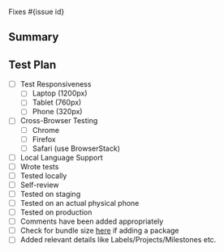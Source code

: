 <!--
  Thanks for submitting a pull request!
  We appreciate you spending the time to work on these changes. Please provide enough information so that others can review your pull request.

  Before submitting a pull request, please make sure the following is done:

  1. Fork [the repository](https://github.com/avantifellows/plio-frontend) and create your branch from `master`.
  2. Run the installation steps from the project's [README.md](https://github.com/avantifellows/plio-frontend#readme).
  3. Please ensure coding standard and conventions are followed. You can find the details at https://vuejs.org/v2/style-guide/#Priority-A-Rules-Essential-Error-Prevention.
  4. Ensure that an issue has been created for the problem this PR attempts to solve and your Pull Request is linked to the issue. Read more how to link PR to an issue at https://docs.github.com/en/github/managing-your-work-on-github/linking-a-pull-request-to-an-issue.

-->

Fixes #{issue id}

## Summary

<!-- Explain the **motivation** for making this change. What existing problem does the pull request solve? -->

## Test Plan

<!-- Demonstrate that the code is solid. Example: The exact commands you ran and their output, screenshots / videos if the pull request changes the user interface. -->
- [ ] Test Responsiveness
   - [ ] Laptop (1200px)
   - [ ] Tablet (760px)
   - [ ] Phone (320px)
- [ ] Cross-Browser Testing
   - [ ] Chrome
   - [ ] Firefox
   - [ ] Safari (use BrowserStack)
- [ ] Local Language Support
- [ ] Wrote tests
- [ ] Tested locally
- [ ] Self-review
- [ ] Tested on staging
- [ ] Tested on an actual physical phone
- [ ] Tested on production
- [ ] Comments have been added appropriately
- [ ] Check for bundle size [here](https://bundlephobia.com/) if adding a package
- [ ] Added relevant details like Labels/Projects/Milestones etc.
